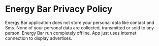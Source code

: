 # Energy Bar Privacy Policy

Energy Bar application does not store your personal data like contact and Sms.
None of your personal data are collected, transmitted or sold to any person.
Energy Bar run completely offline. App just uses internet connection to display advertises.

